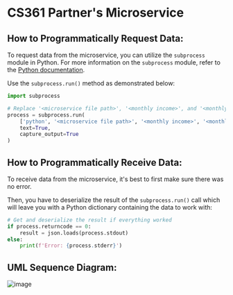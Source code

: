 # CS361 Partner's Microservice

## How to Programmatically Request Data:

To request data from the microservice, you can utilize the `subprocess` module in Python. For more information on the `subprocess` module, refer to the [Python documentation](https://docs.python.org/3/library/subprocess.html#module-subprocess).

Use the `subprocess.run()` method as demonstrated below:

```python
import subprocess

# Replace '<microservice file path>', '<monthly income>', and '<monthly expenses>' with your specific values.
process = subprocess.run(
    ['python', '<microservice file path>', '<monthly income>', '<monthly expenses>'],
    text=True,
    capture_output=True
)
```

## How to Programmatically Receive Data:

To receive data from the microservice, it's best to first make sure there was no error.

Then, you have to deserialize the result of the `subprocess.run()` call which will leave you with a Python dictionary containing the data to work with:

```python 
# Get and deserialize the result if everything worked
if process.returncode == 0:
    result = json.loads(process.stdout)
else:
    print(f'Error: {process.stderr}')
```

## UML Sequence Diagram:
![image](https://github.com/dobell733/Partner-s-Microservice/assets/86816915/883eb365-0a5d-4d80-ba97-4c4cbbc5a1d1)

